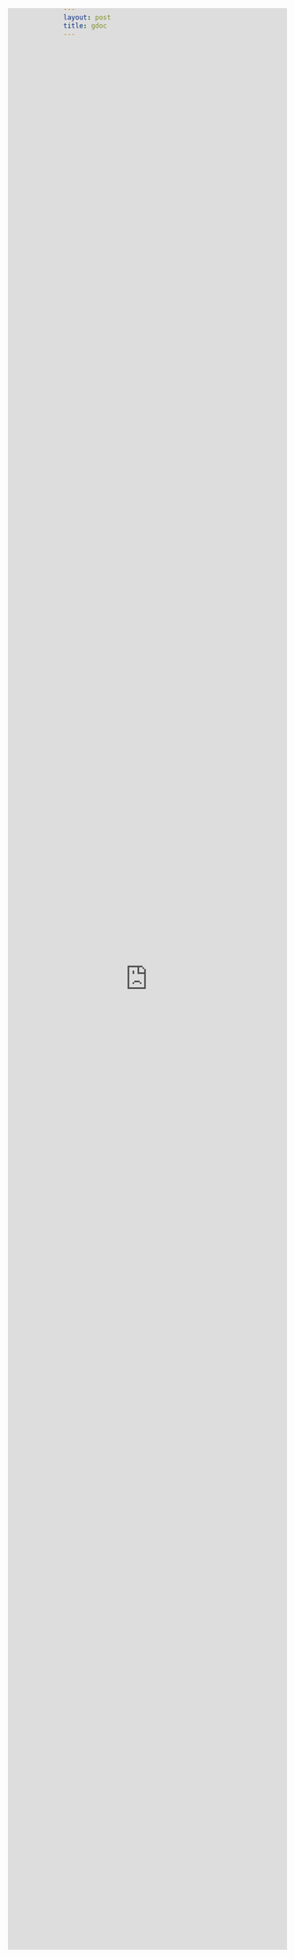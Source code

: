 ```yaml
---
layout: post
title: gdoc
---
```


gdoc test

<iframe 
  src="https://docs.google.com/document/d/e/2PACX-1vRclLtq0B1IrL4J2FnUBwDKyXIrLEbtc5vXhHZhN9XE7BO0isGeGYluB4Jqdc4InFXxuYxUDpYNj2Y9/pub?embedded=true" 
  height="3500px"
  width="100%"
  style="min-width:400px; border-width:0;margin-left:-100px; margin-top: -100px"
></iframe>